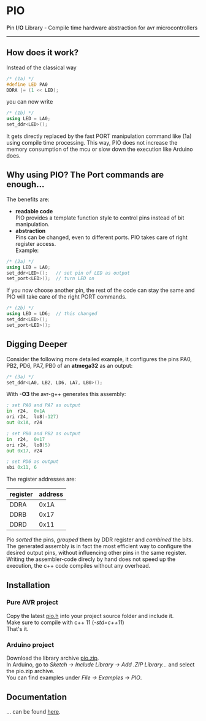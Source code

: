 [pio.h]: https://raw.githubusercontent.com/devfix/pio/master/pio/src/pio.h
[pio.zip]: https://raw.githubusercontent.com/devfix/pio/master/pio.zip
[documentation]: documentation.md

# PIO
**P**in **I**/**O** Library - Compile time hardware abstraction for avr microcontrollers
<hr>

## How does it work?
Instead of the classical way
```c++
/* (1a) */
#define LED PA0
DDRA |= (1 << LED);
```
 you can now write
```c++
/* (1b) */
using LED = LA0;
set_ddr<LED>();
```
It gets directly replaced by the fast PORT manipulation command like (1a) using compile time processing. This way, PIO does not increase the memory consumption of the mcu or slow down the execution like Arduino does.

## Why using PIO? The Port commands are enough...
The benefits are:
* **readable code**  
PIO provides a template function style to control pins instead of bit manipulation.
* **abstraction**  
Pins can be changed, even to different ports. PIO takes care of right register access.  
Example:
```c++
/* (2a) */
using LED = LA0;
set_ddr<LED>();   // set pin of LED as output
set_port<LED>();  // turn LED on
```
If you now choose another pin, the rest of the code can stay the same and PIO will take care of the right PORT commands.
```c++
/* (2b) */
using LED = LD6;  // this changed
set_ddr<LED>();
set_port<LED>();
```

## Digging Deeper
Consider the following more detailed example, it configures the pins PA0, PB2, PD6, PA7, PB0 of an  **atmega32** as an output:
```c++
/* (3a) */
set_ddr<LA0, LB2, LD6, LA7, LB0>();
```
With **-O3** the avr-g++ generates this assembly:
```asm
; set PA0 and PA7 as output
in  r24,  0x1A
ori r24,  lo8(-127)
out 0x1A, r24

; set PB0 and PB2 as output
in  r24,  0x17
ori r24,  lo8(5)
out 0x17, r24

; set PD6 as output
sbi 0x11, 6
```
The register addresses are:

| register | address |
|----------|---------|
| DDRA     | 0x1A    |
| DDRB     | 0x17    |
| DDRD     | 0x11    |

Pio *sorted* the pins, *grouped* them by DDR register and *combined* the bits.  
The generated assembly is in fact the most efficient way to configure the desired output pins, without influencing other pins in the same register.  
 Writing the assembler-code direcly by hand does not speed up the execution, the c++ code compiles without any overhead.

## Installation

### Pure AVR project
Copy the latest [pio.h][pio.h] into your project source folder and include it.  
Make sure to compile with c++ 11 (*-std=c++11*)  
That's it.

### Arduino project
Download the library archive [pio.zip][pio.zip].  
In Arduino, go to *Sketch &rarr; Include Library &rarr; Add .ZIP Library...* and select the pio.zip archive.  
You can find examples under *File &rarr; Examples &rarr; PIO*.

## Documentation
... can be found [here][documentation].
